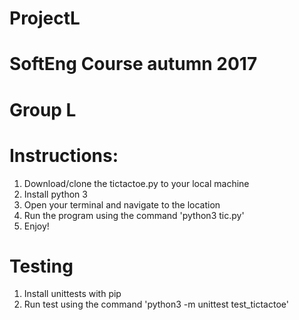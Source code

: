 # ProjectL
# SoftEng Course autumn 2017
# Group L

# Instructions:

1. Download/clone the tictactoe.py to your local machine
2. Install python 3
2. Open your terminal and navigate to the location
3. Run the program using the command 'python3 tic.py'
4. Enjoy!

# Testing
1. Install unittests with pip
1. Run test using the command 'python3 -m unittest test_tictactoe'
